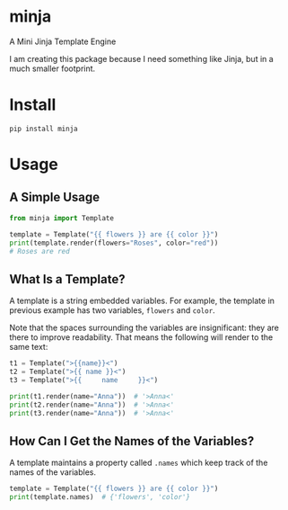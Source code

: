 # minja
A Mini Jinja Template Engine

I am creating this package because I need something like Jinja, but in
a much smaller footprint.

# Install

    pip install minja

# Usage

## A Simple Usage

```python
from minja import Template

template = Template("{{ flowers }} are {{ color }}")
print(template.render(flowers="Roses", color="red"))
# Roses are red
```

## What Is a Template?

A template is a string embedded variables. For example, the template in
previous example has two variables, `flowers` and `color`.

Note that the spaces surrounding the variables are insignificant: they
are there to improve readability. That means the following will render
to the same text:

```python
t1 = Template(">{{name}}<")
t2 = Template(">{{ name }}<")
t3 = Template(">{{     name     }}<")

print(t1.render(name="Anna"))  # '>Anna<'
print(t2.render(name="Anna"))  # '>Anna<'
print(t3.render(name="Anna"))  # '>Anna<'
```

## How Can I Get the Names of the Variables?

A template maintains a property called `.names` which keep track of the
names of the variables.

```python
template = Template("{{ flowers }} are {{ color }}")
print(template.names)  # {'flowers', 'color'}
```

